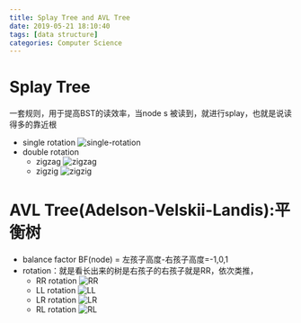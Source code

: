 ```yaml
---
title: Splay Tree and AVL Tree
date: 2019-05-21 18:10:40
tags: [data structure]
categories: Computer Science
---
```

# Splay Tree
一套规则，用于提高BST的读效率，当node s 被读到，就进行splay，也就是说读得多的靠近根
- single rotation
![single-rotation](https://fanjingdan012.github.io/2019/05/21/Splay-Tree-and-AVL-Tree/single-rotation.png)
- double rotation
  - zigzag
    ![zigzag](https://fanjingdan012.github.io/2019/05/21/Splay-Tree-and-AVL-Tree/zigzag.png)
  - zigzig
    ![zigzig](https://fanjingdan012.github.io/2019/05/21/Splay-Tree-and-AVL-Tree/zigzig.png)

# AVL Tree(Adelson-Velskii-Landis):平衡树
- balance factor BF(node) = 左孩子高度-右孩子高度=-1,0,1
- rotation：就是看长出来的树是右孩子的右孩子就是RR，依次类推，
  - RR rotation
    ![RR](https://fanjingdan012.github.io/2019/05/21/Splay-Tree-and-AVL-Tree/RR.png)
  - LL rotation
    ![LL](https://fanjingdan012.github.io/2019/05/21/Splay-Tree-and-AVL-Tree/LL.png)
  - LR rotation
    ![LR](https://fanjingdan012.github.io/2019/05/21/Splay-Tree-and-AVL-Tree/LR.png)
  - RL rotation
    ![RL](https://fanjingdan012.github.io/2019/05/21/Splay-Tree-and-AVL-Tree/RL.png)
